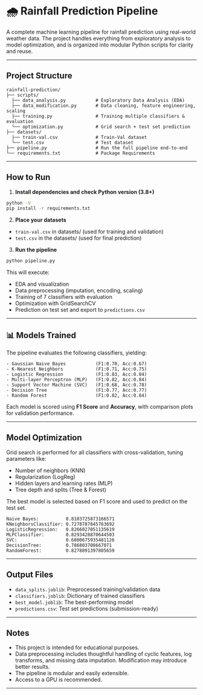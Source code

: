 # 🌧️ Rainfall Prediction Pipeline

A complete machine learning pipeline for rainfall prediction using real-world weather data. The project handles everything from exploratory analysis to model optimization, and is organized into modular Python scripts for clarity and reuse.

---

##  Project Structure

```
rainfall-prediction/
├── scripts/
  ├── data_analysis.py           # Exploratory Data Analysis (EDA)
  ├── data_modification.py       # Data cleaning, feature engineering, scaling
  ├── training.py                # Training multiple classifiers & evaluation
  └── optimization.py            # Grid search + test set prediction
├── datasets/
  ├── train-val.csv              # Train-Val dataset
  └── test.csv                   # Test dataset
├── pipeline.py                  # Run the full pipeline end-to-end
└── requirements.txt             # Package Requirements

```

---

##  How to Run

1. **Install dependencies and check Python version (3.8+)**

```bash
python -V
pip install -r requirements.txt
```

2. **Place your datasets**

- `train-val.csv` in datasets/ (used for training and validation)
- `test.csv` in the datasets/ (used for final prediction)

3. **Run the pipeline**

```bash
python pipeline.py
```

This will execute:

- EDA and visualization
- Data preprocessing (imputation, encoding, scaling)
- Training of 7 classifiers with evaluation
- Optimization with GridSearchCV
- Prediction on test set and export to `predictions.csv`

---

## 📊 Models Trained

The pipeline evaluates the following classifiers, yielding:

```
- Gaussian Naive Bayes           (F1:0.70, Acc:0.67)
- K-Nearest Neighbors            (F1:0.71, Acc:0.75)
- Logistic Regression            (F1:0.83, Acc:0.84)
- Multi-layer Perceptron (MLP)   (F1:0.82, Acc:0.84)
- Support Vector Machine (SVC)   (F1:0.68, Acc:0.78)
- Decision Tree                  (F1:0.77, Acc:0.77)
- Random Forest                  (F1:0.82, Acc:0.84)
```

Each model is scored using **F1 Score** and **Accuracy**, with comparison plots for validation performance.

---

## Model Optimization

Grid search is performed for all classifiers with cross-validation, tuning parameters like:

- Number of neighbors (KNN)
- Regularization (LogReg)
- Hidden layers and learning rates (MLP)
- Tree depth and splits (Tree & Forest)

The best model is selected based on F1 score and used to predict on the test set.

```
Naive Bayes:          0.8103725873166571
KNeighborsClassifier: 0.7278787845763692
LogisticRegression:   0.8266027051135619
MLPClassifier:        0.8293428870644503
SVC:                  0.6800675935481126
DecisionTree:         0.786803708667071
RandomForest:         0.8278891397805659
```

---

## Output Files

- `data_splits.joblib`: Preprocessed training/validation data
- `classifiers.joblib`: Dictionary of trained classifiers
- `best_model.joblib`: The best-performing model
- `predictions.csv`: Test set predictions (submission-ready)

---


##  Notes

- This project is intended for educational purposes.
- Data preprocessing includes thoughtful handling of cyclic features, log transforms, and missing data imputation. Modification may introduce better results.
- The pipeline is modular and easily extensible.
- Access to a GPU is recommended.

---



